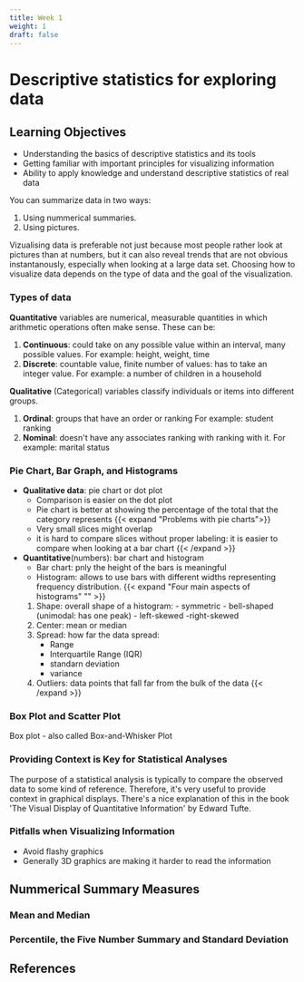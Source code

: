 ```yaml
---
title: Week 1
weight: 1
draft: false
---
```



# Descriptive statistics for exploring data

## Learning Objectives

- Understanding the basics of descriptive statistics and its tools
- Getting familiar with important principles for visualizing information
- Ability to apply knowledge and understand descriptive statistics of real data



You can summarize data in two ways:
1. Using nummerical summaries.
2. Using pictures.

Vizualising data is preferable not just because most people rather look at pictures than at numbers, but it can also reveal trends that are not obvious instantanously, especially when looking at a large data set.
Choosing how to visualize data depends on the type of data and the goal of the visualization. 

### Types of data

**Quantitative**  variables are  numerical, measurable quantities in which arithmetic operations often make sense.
These can be:
1. **Continuous**: could take on any possible value within an interval, many possible values.
    For example: height, weight, time
2. **Discrete**: countable value, finite number of values: has to take an integer value.
    For example: a number of children in a household

**Qualitative** (Categorical) variables classify individuals or items into different groups. 
1. **Ordinal**: groups that have an order or ranking
    For example: student ranking
2. **Nominal**: doesn't have any associates ranking with ranking with it.
    For example: marital status

### Pie Chart, Bar Graph, and Histograms

- **Qualitative data**: pie chart or dot plot 
    - Comparison is easier on the dot plot
    - Pie chart is better at showing the percentage of the total that the category represents
    {{< expand "Problems with pie charts">}}  
    - Very small slices might overlap 
    - it is hard to compare slices without proper labeling: it is easier to compare when looking at a bar chart
    {{< /expand >}}
- **Quantitative**(numbers): bar chart and histogram
    - Bar chart: pnly the height of the bars is meaningful
    - Histogram: allows to use bars with different widths representing frequency distribution.
    {{< expand "Four main aspects of histograms" "" >}}
    1. Shape: overall shape of a histogram:
            - symmetric
            - bell-shaped (unimodal: has one peak)
            - left-skewed
            -right-skewed
    2. Center: mean or median
    3. Spread: how far the data spread:
        - Range
        - Interquartile Range (IQR)
        - standarn deviation
        - variance
    4. Outliers: data points that fall far from the bulk of the data
    {{< /expand >}}


### Box Plot and Scatter Plot

Box plot - also called Box-and-Whisker Plot


### Providing Context is Key for Statistical Analyses

The purpose of a statistical analysis is typically to compare the observed data to some kind of reference. Therefore, it's very useful to provide context in graphical displays. There's a nice explanation of this in the book 'The Visual Display of Quantitative Information' by Edward Tufte.

### Pitfalls when Visualizing Information

- Avoid flashy graphics
- Generally 3D graphics are making it harder to read the information


## Nummerical Summary Measures



### Mean and Median

### Percentile, the Five Number Summary and Standard Deviation


## References


